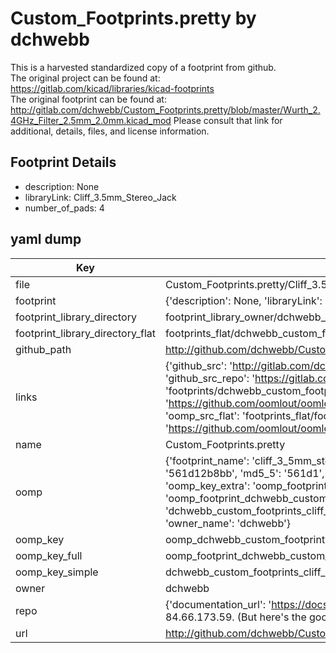 # Custom_Footprints.pretty by dchwebb  
This is a harvested standardized copy of a footprint from github.  
The original project can be found at:  
https://gitlab.com/kicad/libraries/kicad-footprints  
The original footprint can be found at:
http://gitlab.com/dchwebb/Custom_Footprints.pretty/blob/master/Wurth_2.4GHz_Filter_2.5mm_2.0mm.kicad_mod
Please consult that link for additional, details, files, and license information.  
## Footprint Details
* description: None  
* libraryLink: Cliff_3.5mm_Stereo_Jack  
* number_of_pads: 4  
## yaml dump  
| Key | Value |  
| --- | --- |  
| file | Custom_Footprints.pretty/Cliff_3.5mm_Stereo_Jack.kicad_mod |  
| footprint | {'description': None, 'libraryLink': 'Cliff_3.5mm_Stereo_Jack', 'number_of_pads': 4} |  
| footprint_library_directory | footprint_library_owner/dchwebb_Custom_Footprints.pretty |  
| footprint_library_directory_flat | footprints_flat/dchwebb_custom_footprints_cliff_3_5mm_stereo_jack/working |  
| github_path | http://github.com/dchwebb/Custom_Footprints.pretty/blob/master/Cliff_3.5mm_Stereo_Jack.kicad_mod |  
| links | {'github_src': 'http://gitlab.com/dchwebb/Custom_Footprints.pretty/blob/master/Wurth_2.4GHz_Filter_2.5mm_2.0mm.kicad_mod', 'github_src_repo': 'https://gitlab.com/kicad/libraries/kicad-footprints', 'oomp_bot': 'footprints/dchwebb_custom_footprints_cliff_3_5mm_stereo_jack/working', 'oomp_bot_github': 'https://github.com/oomlout/oomlout_oomp_footprint_bot/tree/main/footprints/dchwebb_custom_footprints_cliff_3_5mm_stereo_jack/working', 'oomp_src_flat': 'footprints_flat/footprints_flat/dchwebb_custom_footprints_cliff_3_5mm_stereo_jack/working', 'oomp_src_flat_github': 'https://github.com/oomlout/oomlout_oomp_footprint_src/tree/main/footprints_flat/dchwebb_custom_footprints_cliff_3_5mm_stereo_jack/working'} |  
| name | Custom_Footprints.pretty |  
| oomp | {'footprint_name': 'cliff_3_5mm_stereo_jack', 'library_name': 'custom_footprints', 'md5': '561d12b8bb29f2aecf82f870124e7d67', 'md5_10': '561d12b8bb', 'md5_5': '561d1', 'md5_6': '561d12', 'oomp_key': 'oomp_dchwebb_custom_footprints_cliff_3_5mm_stereo_jack', 'oomp_key_extra': 'oomp_footprint_dchwebb_custom_footprints_cliff_3_5mm_stereo_jack', 'oomp_key_full': 'oomp_footprint_dchwebb_custom_footprints_cliff_3_5mm_stereo_jack_561d12', 'oomp_key_simple': 'dchwebb_custom_footprints_cliff_3_5mm_stereo_jack', 'original_filename': 'Custom_Footprints.pretty/Cliff_3.5mm_Stereo_Jack.kicad_mod', 'owner_name': 'dchwebb'} |  
| oomp_key | oomp_dchwebb_custom_footprints_cliff_3_5mm_stereo_jack |  
| oomp_key_full | oomp_footprint_dchwebb_custom_footprints_cliff_3_5mm_stereo_jack |  
| oomp_key_simple | dchwebb_custom_footprints_cliff_3_5mm_stereo_jack |  
| owner | dchwebb |  
| repo | {'documentation_url': 'https://docs.github.com/rest/overview/resources-in-the-rest-api#rate-limiting', 'message': "API rate limit exceeded for 84.66.173.59. (But here's the good news: Authenticated requests get a higher rate limit. Check out the documentation for more details.)"} |  
| url | http://github.com/dchwebb/Custom_Footprints.pretty |  

